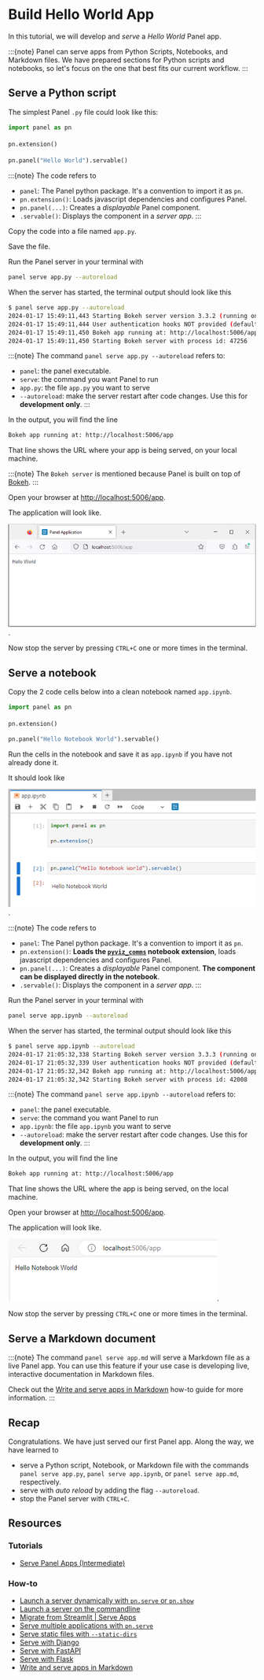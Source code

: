 # Build Hello World App

In this tutorial, we will develop and *serve* a *Hello World* Panel app.

:::{note}
Panel can serve apps from Python Scripts, Notebooks, and Markdown files. We have prepared sections for Python scripts and notebooks, so let's focus on the one that best fits our current workflow.
:::

## Serve a Python script

The simplest Panel `.py` file could look like this:

```python
import panel as pn

pn.extension()

pn.panel("Hello World").servable()
```

:::{note}
The code refers to

- `panel`: The Panel python package. It's a convention to import it as `pn`.
- `pn.extension()`: Loads javascript dependencies and configures Panel.
- `pn.panel(...)`: Creates a *displayable* Panel component.
- `.servable()`: Displays the component in a *server app*.
:::

Copy the code into a file named `app.py`.

Save the file.

Run the Panel server in your terminal with

```bash
panel serve app.py --autoreload
```

When the server has started, the terminal output should look like this

```bash
$ panel serve app.py --autoreload
2024-01-17 15:49:11,443 Starting Bokeh server version 3.3.2 (running on Tornado 6.3.3)
2024-01-17 15:49:11,444 User authentication hooks NOT provided (default user enabled)
2024-01-17 15:49:11,450 Bokeh app running at: http://localhost:5006/app
2024-01-17 15:49:11,450 Starting Bokeh server with process id: 47256
```

:::{note}
The command `panel serve app.py --autoreload` refers to:

- `panel`: the panel executable.
- `serve`: the command you want Panel to run
- `app.py`: the file `app.py` you want to serve
- `--autoreload`: make the server restart after code changes. Use this for **development only**.
:::

In the output, you will find the line

```bash
Bokeh app running at: http://localhost:5006/app
```

That line shows the URL where your app is being served, on your local machine.

:::{note}
The `Bokeh server` is mentioned because Panel is built on top of [Bokeh](https://docs.bokeh.org).
:::

Open your browser at [http://localhost:5006/app](http://localhost:5006/app).

The application will look like.

![Panel serve single .py file](../../_static/images/panel-serve-py-app.png).

Now stop the server by pressing `CTRL+C` one or more times in the terminal.

## Serve a notebook

Copy the 2 code cells below into a clean notebook named `app.ipynb`.

```python
import panel as pn

pn.extension()
```

```python
pn.panel("Hello Notebook World").servable()
```

Run the cells in the notebook and save it as `app.ipynb` if you have not already done it.

It should look like

![Panel Notebook App](../../_static/images/panel-serve-ipynb-notebook.png).

:::{note}
The code refers to

- `panel`: The Panel python package. It's a convention to import it as `pn`.
- `pn.extension()`: **Loads the [`pyviz_comms`](https://github.com/holoviz/pyviz_comms) notebook extension**, loads javascript dependencies and configures Panel.
- `pn.panel(...)`: Creates a *displayable* Panel component. **The component can be displayed directly in the notebook**.
- `.servable()`: Displays the component in a *server app*.
:::

Run the Panel server in your terminal with

```bash
panel serve app.ipynb --autoreload
```

When the server has started, the terminal output should look like this

```bash
$ panel serve app.ipynb --autoreload
2024-01-17 21:05:32,338 Starting Bokeh server version 3.3.3 (running on Tornado 6.4)
2024-01-17 21:05:32,339 User authentication hooks NOT provided (default user enabled)
2024-01-17 21:05:32,342 Bokeh app running at: http://localhost:5006/app
2024-01-17 21:05:32,342 Starting Bokeh server with process id: 42008
```

:::{note}
The command `panel serve app.ipynb --autoreload` refers to:

- `panel`: the panel executable.
- `serve`: the command you want Panel to run
- `app.ipynb`: the file `app.ipynb` you want to serve
- `--autoreload`: make the server restart after code changes. Use this for **development only**.
:::

In the output, you will find the line

```bash
Bokeh app running at: http://localhost:5006/app
```

That line shows the URL where the app is being served, on the local machine.

Open your browser at [http://localhost:5006/app](http://localhost:5006/app).

The application will look like.

![Panel serve single .ipynb file](../../_static/images/panel-serve-ipynb-app.png).

Now stop the server by pressing `CTRL+C` one or more times in the terminal.

## Serve a Markdown document

:::{note}
The command `panel serve app.md` will serve a Markdown file as a live Panel app. You can use this feature if your use case is developing live, interactive documentation in Markdown files.

Check out the [Write and serve apps in Markdown](../../how_to/editor/markdown.md) how-to guide for more information.
:::

## Recap

Congratulations. We have just served our first Panel app. Along the way, we have learned to

- serve a Python script, Notebook, or Markdown file with the commands `panel serve app.py`, `panel serve app.ipynb`, or `panel serve app.md`, respectively.
- serve with *auto reload* by adding the flag `--autoreload`.
- stop the Panel server with `CTRL+C`.

## Resources

### Tutorials

- [Serve Panel Apps (Intermediate)](../intermediate/serve.md)

### How-to

- [Launch a server dynamically with `pn.serve` or `pn.show`](../../how_to/server/programmatic.md)
- [Launch a server on the commandline](../../how_to/server/commandline.md)
- [Migrate from Streamlit | Serve Apps](../../how_to/streamlit_migration/get_started.html)
- [Serve multiple applications with `pn.serve`](../../how_to/server/multiple.md)
- [Serve static files with `--static-dirs`](../../how_to/server/static_files.md)
- [Serve with Django](../../how_to/integrations/django.md)
- [Serve with FastAPI](../../how_to/integrations/FastAPI.md)
- [Serve with Flask](../../how_to/integrations/flask.md)
- [Write and serve apps in Markdown](../../how_to/editor/markdown.md)
